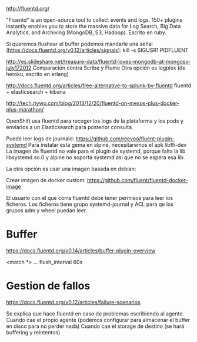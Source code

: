 http://fluentd.org/

"Fluentd" is an open-source tool to collect events and logs. 150+ plugins instantly enables you to store the massive data for Log Search, Big Data Analytics, and Archiving (MongoDB, S3, Hadoop).
Escrito en ruby.

Si queremos flushear el buffer podemos mandarle una señal (https://docs.fluentd.org/v0.12/articles/signals):
kill -s SIGUSR1 PIDFLUENT


http://es.slideshare.net/treasure-data/fluentd-loves-mongodb-at-mongosv-july172012
Comparación contra Scribe y Flume
Otra opción es logplex (de heroku, escrito en erlang)


http://docs.fluentd.org/articles/free-alternative-to-splunk-by-fluentd
fluentd + elasticsearch + kibana

http://tech.riywo.com/blog/2013/12/20/fluentd-on-mesos-plus-docker-plus-marathon/


OpenShift usa fluentd para recoger los logs de la plataforma y los pods y enviarlos a un Elasticsearch para posterior consulta.


Puede leer logs de journald: https://github.com/reevoo/fluent-plugin-systemd
Para instalar esta gema en alpine, necesitaremos el apk libffi-dev
La imagen de fluentd no vale para el plugin de systemd, porque falta la lib libsystemd.so.0 y alpine no soporta systemd asi que no se espera esa lib.

La otra opción es usar una imagen basada en debian:

Crear imagen de docker custom: https://github.com/fluent/fluentd-docker-image

El usuario con el que corra fluentd debe tener permisos para leer los ficheros. Los ficheros tiene grupo systemd-journal y ACL para qe los grupos adm y wheel puedan leer.


# Buffer
https://docs.fluentd.org/v0.14/articles/buffer-plugin-overview

<match *>
 ...
 flush_interval 60s
</match>



# Gestion de fallos
https://docs.fluentd.org/v0.12/articles/failure-scenarios

Se explica que hace fluentd en caso de problemas escribiendo al agente.
Cuando cae el propio agente (podemos configurar para almacenar el buffer en disco para no perder nada)
Cuando cae el storage de destino (se hará buffering y reintentos)
